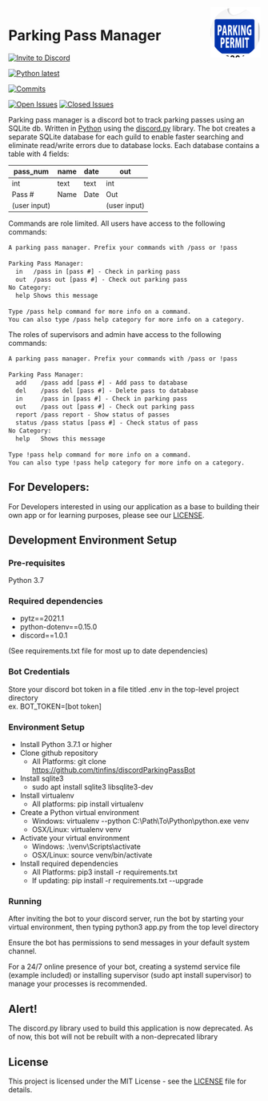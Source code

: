 <img align="right" src="https://github.com/tinfins/discordParkingPassBot/blob/main/src/assets/circle-cropped.png" width=100>
  
# Parking Pass Manager

[![Invite to Discord](https://img.shields.io/static/v1?label=parkingPassMngr&message=Invite&color=7289da&style=plastic)](https://discord.com/api/oauth2/authorize?client_id=817134568405860360&permissions=0&scope=bot%20applications.commands)
  
[![Python latest](https://img.shields.io/static/v1?label=Python&message=latest&color=blue&style=plastic)](https://www.python.org/downloads/)
  
[![Commits](https://img.shields.io/github/last-commit/tinfins/discordParkingPassBot/main?style=plastic)](https://github.com/tinfins/discordParkingPassBot/commits/main)
  
[![Open Issues](https://img.shields.io/github/issues/tinfins/discordParkingPassBot?style=plastic)](https://github.com/tinfins/discordParkingPassBot/issues?q=is%3Aopen+is%3Aissue)
[![Closed Issues](https://img.shields.io/github/issues-closed/tinfins/discordParkingPassBot?style=plastic)](https://github.com/tinfins/discordParkingPassBot/issues?q=is%3Aissue+is%3Aclosed)
  
Parking pass manager is a discord bot to track parking passes using an SQLite db. Written in [Python](https://www.python.org) using the [discord.py](https://github.com/Rapptz/discord.py) library.
The bot creates a separate SQLite database for each guild to enable faster searching and eliminate read/write errors due to database locks. Each database contains a table with 4 fields:

| pass_num     | name | date | out          |
|--------------|------|------|--------------|
| int          | text | text | int          |
| Pass #       | Name | Date | Out          |
| (user input) |      |      | (user input) |

  
Commands are role limited.
All users have access to the following commands:
```
A parking pass manager. Prefix your commands with /pass or !pass

Parking Pass Manager:
  in   /pass in [pass #] - Check in parking pass
  out  /pass out [pass #] - Check out parking pass
​No Category:
  help Shows this message

Type /pass help command for more info on a command.
You can also type /pass help category for more info on a category.
```  
  
The roles of supervisors and admin have access to the following commands:

```
A parking pass manager. Prefix your commands with /pass or !pass

Parking Pass Manager:
  add    /pass add [pass #] - Add pass to database
  del    /pass del [pass #] - Delete pass to database
  in     /pass in [pass #] - Check in parking pass
  out    /pass out [pass #] - Check out parking pass
  report /pass report - Show status of passes
  status /pass status [pass #] - Check status of pass
​No Category:
  help   Shows this message

Type !pass help command for more info on a command.
You can also type !pass help category for more info on a category.
```  
  
## For Developers:
For Developers interested in using our application as a base to building their own app or for learning purposes, please see our [LICENSE](https://github.com/tinfins/discordParkingPassBot/blob/main/LICENSE).
  
## Development Environment Setup
### Pre-requisites
Python 3.7
### Required dependencies
- pytz==2021.1
- python-dotenv==0.15.0
- discord==1.0.1
  
(See requirements.txt file for most up to date dependencies)
  
### Bot Credentials
Store your discord bot token in a file titled .env in the top-level project directory\
ex. BOT_TOKEN=[bot token]
  
### Environment Setup
- Install Python 3.7.1 or higher
- Clone github repository
  - All Platforms: git clone https://github.com/tinfins/discordParkingPassBot
- Install sqlite3
  - sudo apt install sqlite3 libsqlite3-dev
- Install virtualenv
  - All platforms: pip install virtualenv
- Create a Python virtual environment
  - Windows: virtualenv --python C:\Path\To\Python\python.exe venv
  - OSX/Linux: virtualenv venv
- Activate your virtual environment
  - Windows: .\venv\Scripts\activate
  - OSX/Linux: source venv/bin/activate
- Install required dependencies
  - All Platforms: pip3 install -r requirements.txt
  - If updating: pip install -r requirements.txt --upgrade
  
### Running
After inviting the bot to your discord server, run the bot by starting your virtual environment, then typing python3 app.py from the top level directory

Ensure the bot has permissions to send messages in your default system channel.
  
For a 24/7 online presence of your bot, creating a systemd service file (example included) or installing supervisor (sudo apt install supervisor) to manage your processes is recommended.

## Alert!
The discord.py library used to build this application is now deprecated. As of now, this bot will not be rebuilt with a non-deprecated library
  
## License
This project is licensed under the MIT License - see the [LICENSE](https://github.com/tinfins/discordParkingPassBot/blob/main/LICENSE) file for details.
